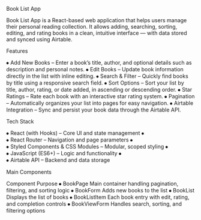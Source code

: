 Book List App

Book List App is a React-based web application that helps users manage their personal reading collection. It allows adding, searching, sorting, editing, and rating books in a clean, intuitive interface — with data stored and synced using Airtable.

Features

⦁	Add New Books – Enter a book’s title, author, and optional details such as description and personal notes.
⦁	Edit Books – Update book information directly in the list with inline editing.
⦁	Search & Filter – Quickly find books by title using a responsive search field.
⦁	Sort Options – Sort your list by title, author, rating, or date added, in ascending or descending order.
⦁	Star Ratings – Rate each book with an interactive star rating system.
⦁	Pagination – Automatically organizes your list into pages for easy navigation.
⦁	Airtable Integration – Sync and persist your book data through the Airtable API.

Tech Stack

⦁	React (with Hooks) – Core UI and state management
⦁	
⦁	React Router – Navigation and page parameters
⦁	
⦁	Styled Components & CSS Modules – Modular, scoped styling
⦁	
⦁	JavaScript (ES6+) – Logic and functionality
⦁	
⦁	Airtable API – Backend and data storage


Main Components

Component	           Purpose
⦁	BookPage	Main container handling pagination, filtering, and sorting logic
⦁	BookForm	Adds new books to the list
⦁	BookList	Displays the list of books
⦁	BookListItem	Each book entry with edit, rating, and completion controls
⦁	BookViewForm	Handles search, sorting, and filtering options


